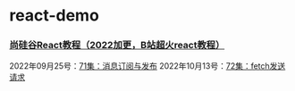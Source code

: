 # react-demo

### [尚硅谷React教程（2022加更，B站超火react教程）](https://www.bilibili.com/video/BV1wy4y1D7JT?p=1&vd_source=0ebc0506b3d9ba600bf8a8c20d5cf078)
2022年09月25号：[71集：消息订阅与发布](https://www.bilibili.com/video/BV1wy4y1D7JT?p=71&vd_source=0ebc0506b3d9ba600bf8a8c20d5cf078)
2022年10月13号：[72集：fetch发送请求](https://www.bilibili.com/video/BV1wy4y1D7JT?p=72&vd_source=0ebc0506b3d9ba600bf8a8c20d5cf078)